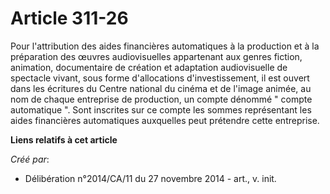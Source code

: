 # Article 311-26

Pour l'attribution des aides financières automatiques à la production et à la préparation des œuvres audiovisuelles
appartenant aux genres fiction, animation, documentaire de création et adaptation audiovisuelle de spectacle vivant, sous
forme d'allocations d'investissement, il est ouvert dans les écritures du Centre national du cinéma et de l'image animée, au
nom de chaque entreprise de production, un compte dénommé " compte automatique ". Sont inscrites sur ce compte les sommes
représentant les aides financières automatiques auxquelles peut prétendre cette entreprise.

**Liens relatifs à cet article**

_Créé par_:

  - Délibération n°2014/CA/11 du 27 novembre 2014 - art., v. init.
